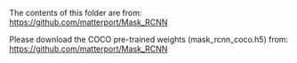 The contents of this folder are from: https://github.com/matterport/Mask_RCNN

Please download the COCO pre-trained weights (mask_rcnn_coco.h5) from: https://github.com/matterport/Mask_RCNN
